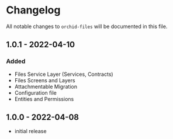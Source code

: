# Changelog

All notable changes to `orchid-files` will be documented in this file.


## 1.0.1 - 2022-04-10

### Added

- Files Service Layer (Services, Contracts)
- Files Screens and Layers
- Attachmentable Migration
- Configuration file
- Entities and Permissions

## 1.0.0 - 2022-04-08

- initial release
